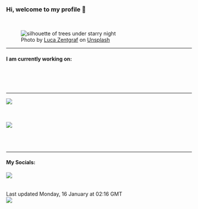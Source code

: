 <h3>Hi, welcome to my profile 👋</h3>

<br />
<figure>
  <img
    src="https://images.unsplash.com/photo-1610382473007-a67b51f827ec?crop=entropy&cs=tinysrgb&fit=max&fm=jpg&ixid=MnwyNzQ3MDB8MHwxfHJhbmRvbXx8fHx8fHx8fDE2NzM4MzExNzA&ixlib=rb-4.0.3&q=80&w=1080&auto=format"
    alt="silhouette of trees under starry night" 
  />
  <figcaption>Photo by <a
    href="https://unsplash.com/@lucaz9?utm_source=Profile%20readme&utm_medium=referral">Luca Zentgraf</a> on <a
    href="https://unsplash.com/?utm_source=Profile%20readme&utm_medium=referral">Unsplash</a></figcaption>
</figure>


<hr />
<h4>I am currently working on:</h4>
<a href=""></a>

<br /><br /><br />

<hr />
<img
  src="https://github-readme-stats.vercel.app/api?username=shanelucy&show_icons=true&theme=calm"
/>
<br /><br /><br />

<img 
  src="https://github-readme-stats.vercel.app/api/top-langs/?username=shanelucy&theme=calm"
/>
<br /><br /><br /><br />
<hr />
<h4>My Socials:</h4>
<a href="https://uk.linkedin.com/in/shane-lucy-4735b616a">
  <img
    src="https://img.shields.io/badge/linkedin%20-%230077B5.svg?&style=for-the-badge&logo=linkedin&logoColor=white"
  />
</a>
<br /><br /><br />
Last updated Monday, 16 January at 02:16 GMT
<br />
<img
  src="https://github.com/ShaneLucy/ShaneLucy/workflows/README%20build/badge.svg"
/>
